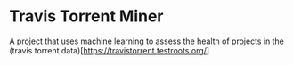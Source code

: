 # Travis Torrent Miner

A project that uses machine learning to assess the health of projects in the (travis torrent data)[https://travistorrent.testroots.org/]
